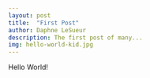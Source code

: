 ```yaml
---
layout: post
title:  "First Post"
author: Daphne LeSueur
description: The first post of many...
img: hello-world-kid.jpg
--- 
```

Hello World!
